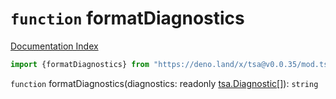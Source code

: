 # `function` formatDiagnostics

[Documentation Index](../README.md)

```ts
import {formatDiagnostics} from "https://deno.land/x/tsa@v0.0.35/mod.ts"
```

`function` formatDiagnostics(diagnostics: readonly [tsa.Diagnostic](../interface.Diagnostic/README.md)\[]): `string`

